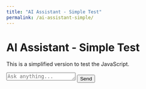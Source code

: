 ```yaml
---
title: "AI Assistant - Simple Test"
permalink: /ai-assistant-simple/
---
```


# AI Assistant - Simple Test

This is a simplified version to test the JavaScript.

<div id="assistant-container">
  <div id="chat-messages"></div>
  <div id="chat-input-container">
    <div id="input-wrapper">
      <textarea id="chat-input" placeholder="Ask anything..." rows="1"></textarea>
      <button id="send-button">Send</button>
    </div>
  </div>
</div>

<script>
// Simple config
const AI_ASSISTANT_CONFIG = {
  getApiUrl: function() {
    return 'https://b94872810836.ngrok-free.app';
  }
};

// Simple test
document.addEventListener('DOMContentLoaded', function() {
  console.log('Page loaded, config:', AI_ASSISTANT_CONFIG);
  
  const chatInput = document.getElementById('chat-input');
  const sendButton = document.getElementById('send-button');
  const chatMessages = document.getElementById('chat-messages');
  
  sendButton.addEventListener('click', function() {
    const message = chatInput.value.trim();
    if (message) {
      chatMessages.innerHTML += '<p>You: ' + message + '</p>';
      chatInput.value = '';
      
      // Test API call
      fetch(AI_ASSISTANT_CONFIG.getApiUrl() + '/health')
        .then(response => response.json())
        .then(data => {
          chatMessages.innerHTML += '<p>API Response: ' + JSON.stringify(data) + '</p>';
        })
        .catch(error => {
          chatMessages.innerHTML += '<p>Error: ' + error.message + '</p>';
        });
    }
  });
});
</script>
